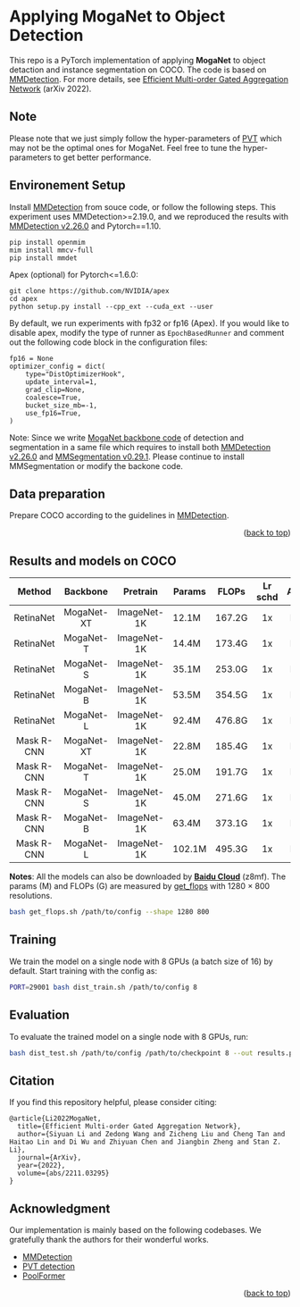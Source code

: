 # Applying MogaNet to Object Detection

This repo is a PyTorch implementation of applying **MogaNet** to object detaction and instance segmentation on COCO. The code is based on [MMDetection](https://github.com/open-mmlab/mmdetection/tree/v2.26.0).
For more details, see [Efficient Multi-order Gated Aggregation Network](https://arxiv.org/abs/2211.03295) (arXiv 2022).

## Note

Please note that we just simply follow the hyper-parameters of [PVT](https://github.com/whai362/PVT/tree/v2/detection) which may not be the optimal ones for MogaNet. Feel free to tune the hyper-parameters to get better performance.

## Environement Setup

Install [MMDetection](https://github.com/open-mmlab/mmdetection/) from souce code, or follow the following steps. This experiment uses MMDetection>=2.19.0, and we reproduced the results with [MMDetection v2.26.0](https://github.com/open-mmlab/mmdetection/tree/v2.26.0) and Pytorch==1.10.
```
pip install openmim
mim install mmcv-full
pip install mmdet
```

Apex (optional) for Pytorch<=1.6.0:
```
git clone https://github.com/NVIDIA/apex
cd apex
python setup.py install --cpp_ext --cuda_ext --user
```

By default, we run experiments with fp32 or fp16 (Apex). If you would like to disable apex, modify the type of runner as `EpochBasedRunner` and comment out the following code block in the configuration files:
```
fp16 = None
optimizer_config = dict(
    type="DistOptimizerHook",
    update_interval=1,
    grad_clip=None,
    coalesce=True,
    bucket_size_mb=-1,
    use_fp16=True,
)
```

Note: Since we write [MogaNet backbone code](../models/moganet.py) of detection and segmentation in a same file which requires to install both [MMDetection v2.26.0](https://github.com/open-mmlab/mmdetection/tree/v2.26.0) and [MMSegmentation v0.29.1](https://github.com/open-mmlab/mmsegmentation/tree/v0.29.1). Please continue to install MMSegmentation or modify the backone code.


## Data preparation

Prepare COCO according to the guidelines in [MMDetection](https://github.com/open-mmlab/mmdetection/).

<p align="right">(<a href="#top">back to top</a>)</p>

## Results and models on COCO

| Method | Backbone | Pretrain | Params | FLOPs | Lr schd | Aug | box mAP | mask mAP | Config | Download |
|:---:|:---:|:---:|---|---|:---:|:---:|:---:|:---:|:---:|:---:|
| RetinaNet | MogaNet-XT | ImageNet-1K | 12.1M | 167.2G | 1x | No |  | - | [config](configs/mask_rcnn_moganet_xtiny_fpn_1x_coco.py) | log / model |
| RetinaNet | MogaNet-T | ImageNet-1K | 14.4M | 173.4G | 1x | No |  | - | [config](configs/mask_rcnn_moganet_tiny_fpn_1x_coco.py) | log / model |
| RetinaNet | MogaNet-S | ImageNet-1K | 35.1M | 253.0G | 1x | No |  | - | [config](configs/mask_rcnn_moganet_small_fpn_1x_coco.py) | log / model |
| RetinaNet | MogaNet-B | ImageNet-1K | 53.5M | 354.5G | 1x | No |  | - | [config](configs/mask_rcnn_moganet_base_fpn_1x_coco.py) | log / model |
| RetinaNet | MogaNet-L | ImageNet-1K | 92.4M | 476.8G | 1x | No |  | - | [config](configs/mask_rcnn_moganet_large_fpn_1x_coco.py) | log / model |
| Mask R-CNN | MogaNet-XT | ImageNet-1K | 22.8M | 185.4G | 1x | No |  |  | [config](configs/retinanet_moganet_xtiny_fpn_1x_coco.py) | log / model |
| Mask R-CNN | MogaNet-T | ImageNet-1K | 25.0M | 191.7G | 1x | No |  |  | [config](configs/retinanet_moganet_tiny_fpn_1x_coco.py) | log / model |
| Mask R-CNN | MogaNet-S | ImageNet-1K | 45.0M | 271.6G | 1x | No |  |  | [config](configs/retinanet_moganet_small_fpn_1x_coco.py) | log / model |
| Mask R-CNN | MogaNet-B | ImageNet-1K | 63.4M | 373.1G | 1x | No |  |  | [config](configs/retinanet_moganet_base_fpn_1x_coco.py) | log / model |
| Mask R-CNN | MogaNet-L | ImageNet-1K | 102.1M | 495.3G | 1x | No |  |  | [config](configs/retinanet_moganet_large_fpn_1x_coco.py) | log / model |

**Notes**: All the models can also be downloaded by [**Baidu Cloud**](https://pan.baidu.com/s/1d5MTTC66gegehmfZvCQRUA?pwd=z8mf) (z8mf). The params (M) and FLOPs (G) are measured by [get_flops](get_flops.sh) with 1280 $\times$ 800 resolutions.
```bash
bash get_flops.sh /path/to/config --shape 1280 800
```

## Training

We train the model on a single node with 8 GPUs (a batch size of 16) by default. Start training with the config as:
```bash
PORT=29001 bash dist_train.sh /path/to/config 8
```

## Evaluation

To evaluate the trained model on a single node with 8 GPUs, run:
```bash
bash dist_test.sh /path/to/config /path/to/checkpoint 8 --out results.pkl --eval bbox # or `bbox segm`
```

## Citation

If you find this repository helpful, please consider citing:
```
@article{Li2022MogaNet,
  title={Efficient Multi-order Gated Aggregation Network},
  author={Siyuan Li and Zedong Wang and Zicheng Liu and Cheng Tan and Haitao Lin and Di Wu and Zhiyuan Chen and Jiangbin Zheng and Stan Z. Li},
  journal={ArXiv},
  year={2022},
  volume={abs/2211.03295}
}
```

## Acknowledgment

Our implementation is mainly based on the following codebases. We gratefully thank the authors for their wonderful works.

- [MMDetection](https://github.com/open-mmlab/mmdetection)
- [PVT detection](https://github.com/whai362/PVT/tree/v2/detection)
- [PoolFormer](https://github.com/sail-sg/poolformer)

<p align="right">(<a href="#top">back to top</a>)</p>
